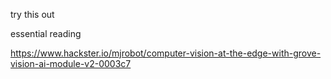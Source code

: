 try this out




essential reading

https://www.hackster.io/mjrobot/computer-vision-at-the-edge-with-grove-vision-ai-module-v2-0003c7
